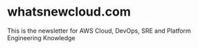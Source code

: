 # whatsnewcloud.com
This is the newsletter for AWS Cloud, DevOps, SRE and Platform Engineering Knowledge
